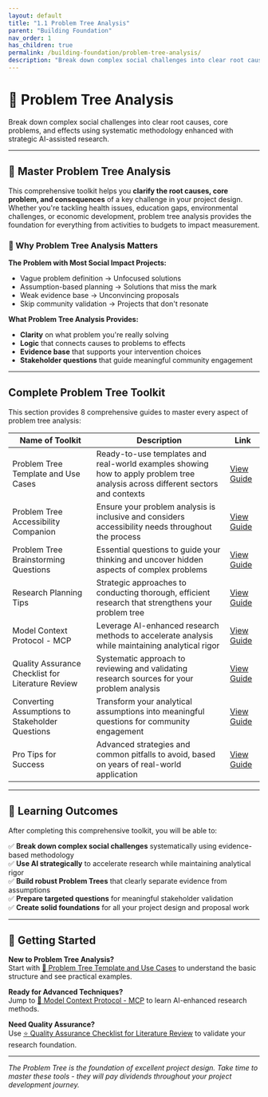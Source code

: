 ```yaml
---
layout: default
title: "1.1 Problem Tree Analysis"
parent: "Building Foundation"
nav_order: 1
has_children: true
permalink: /building-foundation/problem-tree-analysis/
description: "Break down complex social challenges into clear root causes, core problems, and effects using AI-enhanced research methods"
---
```


# 🌳 Problem Tree Analysis

Break down complex social challenges into clear root causes, core problems, and effects using systematic methodology enhanced with strategic AI-assisted research.

---

## 🎯 Master Problem Tree Analysis

This comprehensive toolkit helps you **clarify the root causes, core problem, and consequences** of a key challenge in your project design. Whether you're tackling health issues, education gaps, environmental challenges, or economic development, problem tree analysis provides the foundation for everything from activities to budgets to impact measurement.

### 🌟 Why Problem Tree Analysis Matters

**The Problem with Most Social Impact Projects:**
- Vague problem definition → Unfocused solutions
- Assumption-based planning → Solutions that miss the mark  
- Weak evidence base → Unconvincing proposals
- Skip community validation → Projects that don't resonate

**What Problem Tree Analysis Provides:**
- **Clarity** on what problem you're really solving
- **Logic** that connects causes to problems to effects
- **Evidence base** that supports your intervention choices
- **Stakeholder questions** that guide meaningful community engagement

---

## Complete Problem Tree Toolkit

This section provides 8 comprehensive guides to master every aspect of problem tree analysis:

| Name of Toolkit | Description | Link |
|---|---|---|
| Problem Tree Template and Use Cases | Ready-to-use templates and real-world examples showing how to apply problem tree analysis across different sectors and contexts | [View Guide](template-use-cases/) |
| Problem Tree Accessibility Companion | Ensure your problem analysis is inclusive and considers accessibility needs throughout the process | [View Guide](accessibility-companion/) |
| Problem Tree Brainstorming Questions | Essential questions to guide your thinking and uncover hidden aspects of complex problems | [View Guide](brainstorming-questions/) |
| Research Planning Tips | Strategic approaches to conducting thorough, efficient research that strengthens your problem tree | [View Guide](research-planning-tips/) |
| Model Context Protocol - MCP | Leverage AI-enhanced research methods to accelerate analysis while maintaining analytical rigor | [View Guide](model-context-protocol/) |
| Quality Assurance Checklist for Literature Review | Systematic approach to reviewing and validating research sources for your problem analysis | [View Guide](qa-literature-review/) |
| Converting Assumptions to Stakeholder Questions | Transform your analytical assumptions into meaningful questions for community engagement | [View Guide](assumptions-to-questions/) |
| Pro Tips for Success | Advanced strategies and common pitfalls to avoid, based on years of real-world application | [View Guide](pro-tips/) |

---

## 🎯 Learning Outcomes

After completing this comprehensive toolkit, you will be able to:

✅ **Break down complex social challenges** systematically using evidence-based methodology  
✅ **Use AI strategically** to accelerate research while maintaining analytical rigor  
✅ **Build robust Problem Trees** that clearly separate evidence from assumptions  
✅ **Prepare targeted questions** for meaningful stakeholder validation  
✅ **Create solid foundations** for all your project design and proposal work  

---

## 🚀 Getting Started

**New to Problem Tree Analysis?**  
Start with [🌳 Problem Tree Template and Use Cases](template-use-cases/) to understand the basic structure and see practical examples.

**Ready for Advanced Techniques?**  
Jump to [🧠 Model Context Protocol - MCP](model-context-protocol/) to learn AI-enhanced research methods.

**Need Quality Assurance?**  
Use [⭐ Quality Assurance Checklist for Literature Review](qa-literature-review/) to validate your research foundation.

---

*The Problem Tree is the foundation of excellent project design. Take time to master these tools - they will pay dividends throughout your project development journey.*